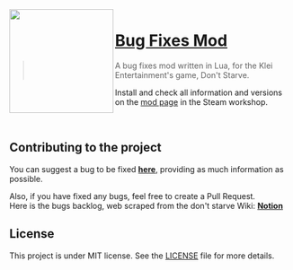 <img src="https://steamuserimages-a.akamaihd.net/ugc/1817769902709684429/EBADFF769D4B9445F37F9E3317D7F8652EC3EE42/" align="left" width="185px"/>

# [Bug Fixes Mod](https://steamcommunity.com/workshop/filedetails/discussion/2767977231/3189115819995770020/)

> A bug fixes mod written in Lua, for the Klei Entertainment's game, Don't Starve.

Install and check all information and versions on the [mod page](https://steamcommunity.com/sharedfiles/filedetails/?id=2767977231) in the Steam workshop.

<br>

## Contributing to the project
You can suggest a bug to be fixed [**here**](https://steamcommunity.com/workshop/filedetails/discussion/2767977231/3189115819995770020/), providing as much information as possible.

Also, if you have fixed any bugs, feel free to create a Pull Request.
<br>
Here is the bugs backlog, web scraped from the don't starve Wiki: [**Notion**](https://phrygian-cobra-86e.notion.site/3b07c41b825a48aeb1450ae12a1c1ae9?v=3f1e84f30b404c11ad83e9637d7dcff7)

## License
This project is under MIT license. See the [LICENSE](https://github.com/diogo-webber/Bug-Fixes-Mod/blob/main/LICENSE) file for more details.
